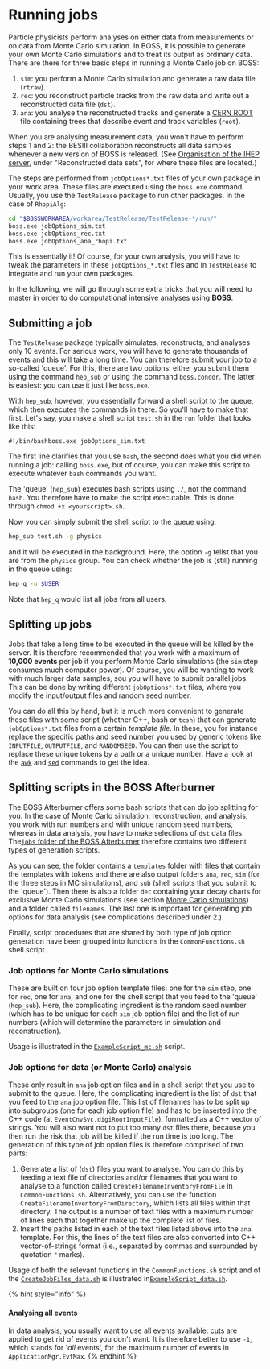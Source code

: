 # Running jobs

Particle physicists perform analyses on either data from measurements or on data from Monte Carlo simulation. In BOSS, it is possible to generate your own Monte Carlo simulations and to treat its output as ordinary data. There are there for three basic steps in running a Monte Carlo job on BOSS:

1. `sim`: you perform a Monte Carlo simulation and generate a raw data file \(`rtraw`\).
2. `rec`: you reconstruct particle tracks from the raw data and write out a reconstructed data file \(`dst`\).
3. `ana`: you analyse the reconstructed tracks and generate a [CERN ROOT](https://root.cern.ch/input-and-output) file containing trees that describe event and track variables \(`root`\).

When you are analysing measurement data, you won't have to perform steps 1 and 2: the BESIII collaboration reconstructs all data samples whenever a new version of BOSS is released. \(See [Organisation of the IHEP server](https://github.com/redeboer/BOSS_Afterburner/tree/902bbfd0a1c109e93d69e39a384ddfed810d8a02/organisation-of-the-ihep-server/README.md), under "Reconstructed data sets", for where these files are located.\)

The steps are performed from `jobOptions*.txt` files of your own package in your work area. These files are executed using the `boss.exe` command. Usually, you use the `TestRelease` package to run other packages. In the case of `RhopiAlg`:

```bash
cd "$BOSSWORKAREA/workarea/TestRelease/TestRelease-*/run/"
boss.exe jobOptions_sim.txt
boss.exe jobOptions_rec.txt
boss.exe jobOptions_ana_rhopi.txt
```

This is essentially it! Of course, for your own analysis, you will have to tweak the parameters in these `jobOptions_*.txt` files and in `TestRelease` to integrate and run your own packages.

In the following, we will go through some extra tricks that you will need to master in order to do computational intensive analyses using **BOSS**.

## Submitting a job    <a id="submitting-a-job"></a>

The `TestRelease` package typically simulates, reconstructs, and analyses only 10 events. For serious work, you will have to generate thousands of events and this will take a long time. You can therefore submit your job to a so-called 'queue'. For this, there are two options: either you submit them using the command `hep_sub` or using the command `boss.condor`. The latter is easiest: you can use it just like `boss.exe`.

With `hep_sub`, however, you essentially forward a shell script to the queue, which then executes the commands in there. So you'll have to make that first. Let's say, you make a shell script `test.sh` in the `run` folder that looks like this:

```text
#!/bin/bashboss.exe jobOptions_sim.txt
```

The first line clarifies that you use `bash`, the second does what you did when running a job: calling `boss.exe`, but of course, you can make this script to execute whatever `bash` commands you want.

The 'queue' \(`hep_sub`\) executes bash scripts using `./`, not the command `bash`. You therefore have to make the script executable. This is done through `chmod +x <yourscript>.sh`.

Now you can simply submit the shell script to the queue using:

```bash
hep_sub test.sh -g physics
```

and it will be executed in the background. Here, the option `-g` tellst that you are from the `physics` group. You can check whether the job is \(still\) running in the queue using:

```bash
hep_q -u $USER
```

Note that `hep_q` would list all jobs from all users.

## Splitting up jobs    <a id="splitting-up-jobs"></a>

Jobs that take a long time to be executed in the queue will be killed by the server. It is therefore recommended that you work with a maximum of **10,000 events** per job if you perform Monte Carlo simulations \(the `sim` step consumes much computer power\). Of course, you will be wanting to work with much larger data samples, sou you will have to submit parallel jobs. This can be done by writing different `jobOptions*.txt` files, where you modify the input/output files and random seed number.

You can do all this by hand, but it is much more convenient to generate these files with some script \(whether C++, bash or `tcsh`\) that can generate `jobOptions*.txt` files from a certain _template file_. In these, you for instance replace the specific paths and seed number you used by generic tokens like `INPUTFILE`, `OUTPUTFILE`, and `RANDOMSEED`. You can then use the script to replace these unique tokens by a path or a unique number. Have a look at the [`awk`](https://www.tldp.org/LDP/abs/html/awk.html) and [`sed`](https://www.gnu.org/software/sed/manual/sed.html) commands to get the idea.

## Splitting scripts in the BOSS Afterburner

The BOSS Afterburner offers some bash scripts that can do job splitting for you. In the case of Monte Carlo simulation, reconstruction, and analysis, you work with run numbers and with unique random seed numbers, whereas in data analysis, you have to make selections of `dst` data files. The[`jobs` folder of the BOSS Afterburner](https://github.com/redeboer/BOSS_Afterburner/tree/master/jobs) therefore contains two different types of generation scripts.

As you can see, the folder contains a `templates` folder with files that contain the templates with tokens and there are also output folders `ana`, `rec`, `sim` \(for the three steps in MC simulations\), and `sub` \(shell scripts that you submit to the 'queue'\). Then there is also a folder `dec` containing your decay charts for exclusive Monte Carlo simulations \(see section [Monte Carlo simulations](https://besiii.gitbook.io/boss/besiii-software-system/jobs/simulations)\) and a folder called `filenames`. The last one is important for generating job options for data analysis \(see complications described under 2.\).

Finally, script procedures that are shared by both type of job option generation have been grouped into functions in the `CommonFunctions.sh` shell script.

### Job options for Monte Carlo simulations

These are built on four job option template files: one for the `sim` step, one for `rec`, one for `ana`, and one for the shell script that you feed to the 'queue' \(`hep_sub`\). Here, the complicating ingredient is the random seed number \(which has to be unique for each `sim` job option file\) and the list of run numbers \(which will determine the parameters in simulation and reconstruction\).

Usage is illustrated in the [`ExampleScript_mc.sh`](https://github.com/redeboer/BOSS_Afterburner/blob/master/jobs/ExampleScript_mc.sh) script.

### Job options for data \(or Monte Carlo\) analysis

These only result in `ana` job option files and in a shell script that you use to submit to the queue. Here, the complicating ingredient is the list of `dst` that you feed to the `ana` job option file. This list of filenames has to be split up into subgroups \(one for each job option file\) and has to be inserted into the C++ code \(at `EventCnvSvc.digiRootInputFile`\), formatted as a C++ vector of strings. You will also want not to put too many `dst` files there, because you then run the risk that job will be killed if the run time is too long. The generation of this type of job option files is therefore comprised of two parts:

1. Generate a list of \(`dst`\) files you want to analyse. You can do this by feeding a text file of directories and/or filenames that you want to analyse to a function called `CreateFilenameInventoryFromFile` in `CommonFunctions.sh`. Alternatively, you can use the function `CreateFilenameInventoryFromDirectory`, which lists all files within that directory. The output is a number of text files with a maximum number of lines each that together make up the complete list of files.
2. Insert the paths listed in each of the text files listed above into the `ana` template. For this, the lines of the text files are also converted into C++ vector-of-strings format \(i.e., separated by commas and surrounded by quotation `"` marks\).

Usage of both the relevant functions in the `CommonFunctions.sh` script and of the [`CreateJobFiles_data.sh`](https://github.com/redeboer/BOSS_Afterburner/blob/master/jobs/CreateJobFiles_data.sh) is illustrated in[`ExampleScript_data.sh`](https://github.com/redeboer/BOSS_Afterburner/blob/master/jobs/ExampleScript_data.sh).

{% hint style="info" %}
#### Analysing all events

In data analysis, you usually want to use all events available: cuts are applied to get rid of events you don't want. It is therefore better to use `-1`, which stands for '_all_ events', for the maximum number of events in `ApplicationMgr.EvtMax`.
{% endhint %}

